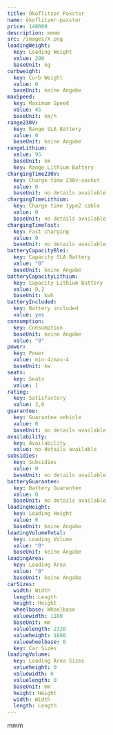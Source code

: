 ```yaml
---
title: Ökoflitzer Paxster
name: ökoflitzer-paxster
price: 140000
description: mmmm
src: /images/X.png
loadingWeight:
  key: Loading Weight
  value: 200
  baseUnit: kg
curbweight:
  key: Curb Weight
  value: 0
  baseUnit: keine Angabe
maxSpeed:
  key: Maximum Speed
  value: 45
  baseUnit: km/h
range230V:
  key: Range SLA Battery
  value: 0
  baseUnit: keine Angabe
rangeLithium:
  value: 95
  baseUnit: km
  key: Range Lithium Battery
chargingTime230V:
  key: Charge time 230v-socket
  value: 0
  baseUnit: no details available
chargingTimeLithium:
  key: Charge time type2 cable
  value: 0
  baseUnit: no details available
chargingTimeFast:
  key: Fast charging
  value: 0
  baseUnit: no details available
batteryCapacityBlei:
  key: Capacity SLA Battery
  value: "0"
  baseUnit: keine Angabe
batteryCapacityLithium:
  key: Capacity Lithium Battery
  value: 9,2
  baseUnit: kwh
batteryIncluded:
  key: Battery included
  value: yes
consumption:
  key: Consumption
  baseUnit: keine Angabe
  value: "0"
power:
  key: Power
  value: min-4/max-4
  baseUnit: kw
seats:
  key: Seats
  value: 1
rating:
  key: Satisfactory
  value: 3,0
guarantee:
  key: Guarantee vehicle
  value: 0
  baseUnit: no details available
availability:
  key: Availability
  value: no details available
subsidies:
  key: Subsidies
  value: 0
  baseUnit: no details available
batteryGuarantee:
  key: Battery Guarantee
  value: 0
  baseUnit: no details available
loadingHeight:
  key: Loading Height
  value: 0
  baseUnit: keine Angabe
loadingVolumeTotal:
  key: Loading Volume
  value: "0"
  baseUnit: keine Angabe
loadingArea:
  key: Loading Area
  value: "0"
  baseUnit: keine Angabe
carSizes:
  width: Width
  length: Length
  height: Height
  wheelbase: Wheelbase
  valuewidth: 1180
  baseUnit: mm
  valuelength: 2320
  valueheight: 1860
  valuewheelbase: 0
  key: Car Sizes
loadingVolume:
  key: Loading Area Sizes
  valueheight: 0
  valuewidth: 0
  valuelength: 0
  baseUnit: mm
  height: Height
  width: Width
  length: Length
---
```

mmm